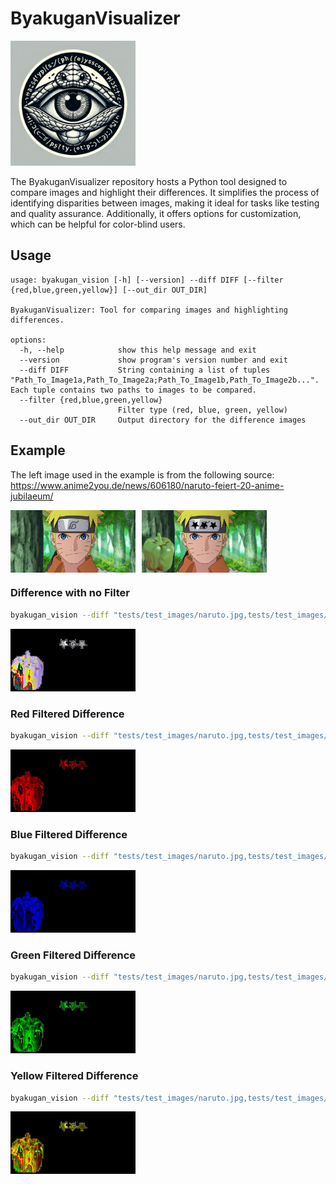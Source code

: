 # ByakuganVisualizer

<img src="logo/logo.jpeg" width="200">

The ByakuganVisualizer repository hosts a Python tool designed to compare images and highlight their differences. 
It simplifies the process of identifying disparities between images, making it ideal for tasks like testing and quality 
assurance. Additionally, it offers options for customization, which can be helpful for color-blind users.


## Usage 

```
usage: byakugan_vision [-h] [--version] --diff DIFF [--filter {red,blue,green,yellow}] [--out_dir OUT_DIR]

ByakuganVisualizer: Tool for comparing images and highlighting differences.

options:
  -h, --help            show this help message and exit
  --version             show program's version number and exit
  --diff DIFF           String containing a list of tuples "Path_To_Image1a,Path_To_Image2a;Path_To_Image1b,Path_To_Image2b...". Each tuple contains two paths to images to be compared.
  --filter {red,blue,green,yellow}
                        Filter type (red, blue, green, yellow)
  --out_dir OUT_DIR     Output directory for the difference images

```

## Example

The left image used in the example is from the following source:
https://www.anime2you.de/news/606180/naruto-feiert-20-anime-jubilaeum/

<div style="display: flex; flex-direction: row;">
    <img src="tests/test_images/naruto.jpg" alt="First Image" style="width: 200px; margin-right: 5px;">
    <img src="tests/test_images/naruto_modified.jpg" alt="Second Image" style="width: 200px; margin-left: 5px;">
</div>

### Difference with no Filter

```bash
byakugan_vision --diff "tests/test_images/naruto.jpg,tests/test_images/naruto_modified.jpg" --out_dir tests/test_images/diff
```

<img src="tests/test_images/diff/Diff_naruto_naruto_modified.jpg" style="width: 200px">

### Red Filtered Difference

```bash
byakugan_vision --diff "tests/test_images/naruto.jpg,tests/test_images/naruto_modified.jpg" --filter red --out_dir tests/test_images/diff
```

<img src="tests/test_images/diff/Diff_naruto_naruto_modified_red.jpg" style="width: 200px">

### Blue Filtered Difference

```bash
byakugan_vision --diff "tests/test_images/naruto.jpg,tests/test_images/naruto_modified.jpg" --filter blue --out_dir tests/test_images/diff
```

<img src="tests/test_images/diff/Diff_naruto_naruto_modified_blue.jpg" style="width: 200px">

### Green Filtered Difference

```bash
byakugan_vision --diff "tests/test_images/naruto.jpg,tests/test_images/naruto_modified.jpg" --filter green --out_dir tests/test_images/diff
```

<img src="tests/test_images/diff/Diff_naruto_naruto_modified_green.jpg" style="width: 200px">

### Yellow Filtered Difference

```bash
byakugan_vision --diff "tests/test_images/naruto.jpg,tests/test_images/naruto_modified.jpg" --filter yellow --out_dir tests/test_images/diff
```

<img src="tests/test_images/diff/Diff_naruto_naruto_modified_yellow.jpg" style="width: 200px">